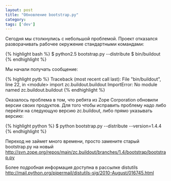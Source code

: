 ```yaml
---
layout: post
title: "Обновление bootstrap.py"
category: 
tags: ['dev']
---
```

Сегодня мы столкнулись с небольшой проблемой. Проект отказался разворачивать рабочее окружение стандартными командами:

{% highlight bash %}
$ python2.5 bootstrap.py --distribute
$ bin/buildout
{% endhighlight %}

Мы начали получать сообщение:

{% highlight pytb %}
Traceback (most recent call last):
  File "bin/buildout", line 22, in &lt;module&gt;
    import zc.buildout.buildout
ImportError: No module named zc.buildout.buildout
{% endhighlight %}

Оказалось проблема в том, что ребята из Zope Corporation обновили версии своих продуктов. Для того чтобы исправить проблему надо либо перейти на следующую версию zc.buildout, либо прямо указывать версию:

{% highlight python %}
$ python bootstrap.py --distribute --version=1.4.4
{% endhighlight %}

Переход не займет много времени, просто замените старый bootstrap.py на новый <a href="http://svn.zope.org/repos/main/zc.buildout/branches/1.4/bootstrap/bootstrap.py">http://svn.zope.org/repos/main/zc.buildout/branches/1.4/bootstrap/bootstrap.py</a>

Более подробная информация доступна в рассылке distutils <a href="http://mail.python.org/pipermail/distutils-sig/2010-August/016745.html">http://mail.python.org/pipermail/distutils-sig/2010-August/016745.html</a>
